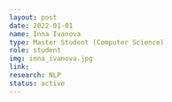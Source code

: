```yaml
---
layout: post
date: 2022-01-01
name: Inna Ivanova
type: Master Student (Computer Science)
role: student
img: inna_ivanova.jpg
link: 
research: NLP
status: active
---
```

